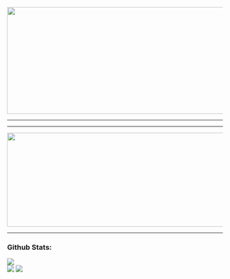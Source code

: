 <img align="center" height= "250" width="700px" src="https://github-readme-stats.vercel.app/api/?username=alpardayalman&theme=blue-green" />

---

---
[<img align="center" height="220px" width="750px" src="https://i.pinimg.com/564x/97/a6/f2/97a6f2089b69009442d9f7fc34c29a78.jpg">](https://www.beautifyconverter.com/steganographic-decoder.php)  

---
<h3>Github Stats:</h3>
<div align="left">
  <img src="https://github-readme-stats.vercel.app/api?username=alpardayalman&show_icons=true&title_color=FFFFFF&text_color=FFFFFF&icon_color=FFFFFF&bg_color=212121">
  <br />
  <img src="https://github-readme-stats.vercel.app/api/top-langs/?username=rayhanadev&langs_count=7&title_color=FFFFFF&text_color=FFFFFF&icon_color=FFFFFF&bg_color=212121">
  <img src="https://github-profile-trophy.vercel.app/?username=alpardayalman&theme=oldie&column=3&margin-w=20&margin-h=20">
</div>
